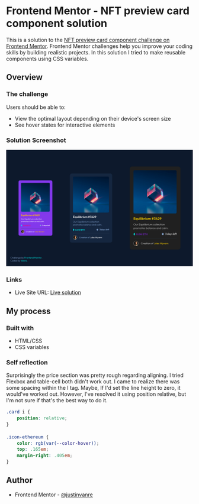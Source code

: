 # Frontend Mentor - NFT preview card component solution

This is a solution to the [NFT preview card component challenge on Frontend Mentor](https://www.frontendmentor.io/challenges/nft-preview-card-component-SbdUL_w0U). Frontend Mentor challenges help you improve your coding skills by building realistic projects. 
In this solution I tried to make reusable components using CSS variables. 

## Overview

### The challenge

Users should be able to:

- View the optimal layout depending on their device's screen size
- See hover states for interactive elements

### Solution Screenshot

![](./images/solution-screenshot.png)


### Links

- Live Site URL: [Live solution](https://justinvanre.github.io/NFT-card/)

## My process

### Built with

- HTML/CSS
- CSS variables


### Self reflection 

Surprisingly the price section was pretty rough regarding aligning. I tried Flexbox and table-cell both didn't work out. I came to realize there was some spacing within the I tag. Maybe, If I'd set the line height to zero, it would've worked out. However, I've resolved it using position relative, but I'm not sure if that's the best way to do it. 

```css
.card i {
    position: relative;
}

.icon-ethereum {
    color: rgb(var(--color-hover));
    top: .165em;
    margin-right: .405em;
}
```

## Author

- Frontend Mentor - [@justinvanre](https://www.frontendmentor.io/profile/justinvanre)

